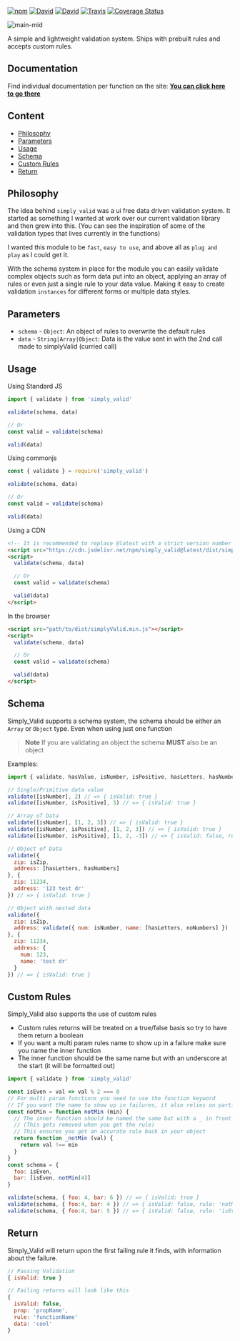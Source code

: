 [![npm](https://img.shields.io/npm/v/simply_valid.svg?style=flat-square)](https://www.npmjs.com/package/simply_valid)
[![David](https://img.shields.io/david/dhershman1/simply_valid.svg?style=flat-square)](https://david-dm.org/dhershman1/simply_valid)
[![David](https://img.shields.io/david/dev/dhershman1/simply_valid.svg?style=flat-square)](https://david-dm.org/dhershman1/simply_valid?type=dev)
[![Travis](https://img.shields.io/travis/dhershman1/simply_valid.svg?style=flat-square)](https://travis-ci.org/dhershman1/simply_valid)
[![Coverage Status](https://img.shields.io/coveralls/github/dhershman1/simply_valid.svg?style=flat-square)](https://coveralls.io/github/dhershman1/simply_valid?branch=master)

![main-mid](https://user-images.githubusercontent.com/8997380/49965860-6977dc80-feec-11e8-90ae-3bcbe43639b3.png)

A simple and lightweight validation system. Ships with prebuilt rules and accepts custom rules.

## Documentation

Find individual documentation per function on the site: **[You can click here to go there](https://simply_valid.dusty.codes)**

## Content
* [Philosophy](#philosophy)
* [Parameters](#parameters)
* [Usage](#usage)
* [Schema](#schema)
* [Custom Rules](#custom-rules)
* [Return](#return)

## Philosophy

The idea behind `simply_valid` was a ui free data driven validation system. It started as something I wanted at work over our current validation library and then grew into this. (You can see the inspiration of some of the validation types that lives currently in the functions)

I wanted this module to be `fast`, `easy to use`, and above all as `plug and play` as I could get it.

With the schema system in place for the module you can easily validate complex objects such as form data put into an object, applying an array of rules or even just a single rule to your data value. Making it easy to create validation `instances` for different forms or multiple data styles.

## Parameters

- `schema` - `Object`: An object of rules to overwrite the default rules
- `data` - `String|Array|Object`: Data is the value sent in with the 2nd call made to simplyValid (curried call)

## Usage

Using Standard JS
```js
import { validate } from 'simply_valid'

validate(schema, data)

// Or
const valid = validate(schema)

valid(data)
```

Using commonjs
```js
const { validate } = require('simply_valid')

validate(schema, data)

// Or
const valid = validate(schema)

valid(data)
```

Using a CDN
```html
<!-- It is recommended to replace @latest with a strict version number -->
<script src="https://cdn.jsdelivr.net/npm/simply_valid@latest/dist/simply-valid.min.js"></script>
<script>
  validate(schema, data)

  // Or
  const valid = validate(schema)

  valid(data)
</script>
```

In the browser
```html
<script src="path/to/dist/simplyValid.min.js"></script>
<script>
  validate(schema, data)

  // Or
  const valid = validate(schema)

  valid(data)
</script>
```

## Schema

Simply_Valid supports a schema system, the schema should be either an `Array` or `Object` type. Even when using just one function

> **Note** If you are validating an object the schema **MUST** also be an object

Examples:
```js
import { validate, hasValue, isNumber, isPositive, hasLetters, hasNumbers, isZip, noNumbers } from 'simply_valid'

// Single/Primitive data value
validate([isNumber], 2) // => { isValid: true }
validate([isNumber, isPositive], 3) // => { isValid: true }

// Array of Data
validate([isNumber], [1, 2, 3]) // => { isValid: true }
validate([isNumber, isPositive], [1, 2, 3]) // => { isValid: true }
validate([isNumber, isPositive], [1, 2, -3]) // => { isValid: false, rule: 'isPositive', data: [1, 2, -3] }

// Object of Data
validate({
  zip: isZip,
  address: [hasLetters, hasNumbers]
}, {
  zip: 11234,
  address: '123 test dr'
}) // => { isValid: true }

// Object with nested data
validate({
  zip: isZip,
  address: validate({ num: isNumber, name: [hasLetters, noNumbers] })
}, {
  zip: 11234,
  address: {
    num: 123,
    name: 'test dr'
  }
}) // => { isValid: true }
```

## Custom Rules

Simply_Valid also supports the use of custom rules

- Custom rules returns will be treated on a true/false basis so try to have them return a boolean
- If you want a multi param rules name to show up in a failure make sure you name the inner function
- The inner function should be the same name but with an underscore at the start (it will be formatted out)
```js
import { validate } from 'simply_valid'

const isEven = val => val % 2 === 0
// For multi param functions you need to use the function keyword
// If you want the name to show up in failures, it also relies on partial execution
const notMin = function notMin (min) {
  // The inner function should be named the same but with a _ in front of it
  // (This gets removed when you get the rule)
  // This ensures you get an accurate rule back in your object
  return function _notMin (val) {
    return val !== min
  }
}
const schema = {
  foo: isEven,
  bar: [isEven, notMin(4)]
}

validate(schema, { foo: 4, bar: 6 }) // => { isValid: true }
validate(schema, { foo:4, bar: 4 }) // => { isValid: false, rule: 'notMin', data: 4 }
validate(schema, { foo:4, bar: 5 }) // => { isValid: false, rule: 'isEven', data: 5 }
```

## Return

Simply_Valid will return upon the first failing rule it finds, with information about the failure.

```js
// Passing Validation
{ isValid: true }

// Failing returns will look like this
{
  isValid: false,
  prop: 'propName',
  rule: 'functionName'
  data: 'cool'
}
```
